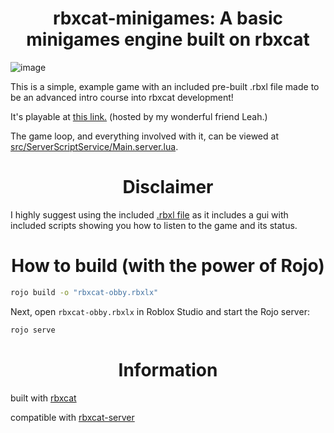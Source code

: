 <h1 align="center"> rbxcat-minigames: A basic minigames engine built on rbxcat </h1>

![image](https://github.com/fartg/rbxcat-minigames/assets/70608092/1617529b-9acc-4be7-8d10-b701ed072b2a)

This is a simple, example game with an included pre-built .rbxl file made to be an advanced intro course into rbxcat development!

It's playable at [this link.](https://www.roblox.com/games/16172741119/rbxcat-minigames) (hosted by my wonderful friend Leah.)

The game loop, and everything involved with it, can be viewed at [src/ServerScriptService/Main.server.lua](https://github.com/fartg/rbxcat-minigames/blob/main/src/ServerScriptService/Main.server.lua).

<h1 align="center"> Disclaimer </h1>

I highly suggest using the included [.rbxl file](https://github.com/fartg/rbxcat-minigames/releases/) as it includes a gui with included scripts showing you how to listen to the game and its status.

<h1 align="center"> How to build (with the power of Rojo) </h1>

```bash
rojo build -o "rbxcat-obby.rbxlx"
```

Next, open `rbxcat-obby.rbxlx` in Roblox Studio and start the Rojo server:

```bash
rojo serve
```

<h1 align="center"> Information </h1>

built with [rbxcat](https://github.com/fartg/rbxcat)

compatible with [rbxcat-server](https://github.com/lostmedia/rbxcat-server)
